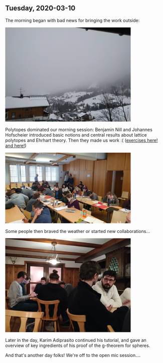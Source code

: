 ---
---
## Tuesday, 2020-03-10 

The morning began with bad news for bringing the work outside:

<img src="./pics/blank.jpg" width="400">

Polytopes dominated our morning session: Benjamin Nill and Johannes Hofscheier introduced basic notions and central results about lattice polytopes and Ehrhart theory. Then they made us work :( ([exercises here!](./exercises/day1basics.pdf) [and here!](./exercises/day1ehrhart.pdf))

<img src="./pics/exercise.jpg" width="400">

Some people then braved the weather or started new collaborations...

<!---<img src="./pics/ski.jpg" width="200">
<img src="./pics/snowman.jpg" width="200">
-->

<img src="./pics/indoor.jpg" width="400">
<!---(This picture is for display purposes only. All resemblance to real life collaborations is purely coincidental)
-->

Later in the day, Karim Adiprasito continued his tutorial, and gave an overview of key ingredients of his proof of the g-theorem for spheres.

And that's another day folks! We're off to the open mic session....


